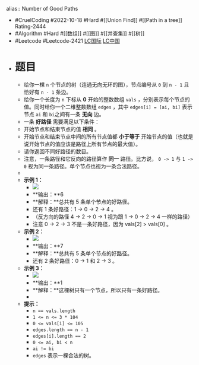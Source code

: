 alias:: Number of Good Paths

- #CruelCoding #2022-10-18 #Hard #[[Union Find]] #[[Path in a tree]] Rating-2444
- #Algorithm #Hard #[[数组]] #[[图]] #[[并查集]] #[[树]]
- #Leetcode #Leetcode-2421 [LC国际](https://leetcode.com/problems/number-of-good-paths/) [LC中国](https://leetcode.cn/problems/number-of-good-paths/)
- # 题目
	- 给你一棵 `n` 个节点的树（连通无向无环的图），节点编号从 `0` 到 `n - 1` 且恰好有 `n - 1` 条边。
	- 给你一个长度为 `n` 下标从 **0** 开始的整数数组 `vals` ，分别表示每个节点的值。同时给你一个二维整数数组 `edges` ，其中 `edges[i] = [ai, bi]` 表示节点 `ai` 和 `bi`之间有一条 **无向** 边。
	- 一条 **好路径** 需要满足以下条件：
	- 开始节点和结束节点的值 **相同** 。
	- 开始节点和结束节点中间的所有节点值都 **小于等于** 开始节点的值（也就是说开始节点的值应该是路径上所有节点的最大值）。
	- 请你返回不同好路径的数目。
	- 注意，一条路径和它反向的路径算作 **同一** 路径。比方说， `0 -> 1` 与 `1 -> 0` 视为同一条路径。单个节点也视为一条合法路径。
	-
	- **示例 1：**
		- ![](https://assets.leetcode.com/uploads/2022/08/04/f9caaac15b383af9115c5586779dec5.png)
		- **输出：**6
		- **解释：**总共有 5 条单个节点的好路径。
		- 还有 1 条好路径：1 -> 0 -> 2 -> 4 。
		- （反方向的路径 4 -> 2 -> 0 -> 1 视为跟 1 -> 0 -> 2 -> 4 一样的路径）
		- 注意 0 -> 2 -> 3 不是一条好路径，因为 vals[2] > vals[0] 。
	- **示例 2：**
		- ![](https://assets.leetcode.com/uploads/2022/08/04/149d3065ec165a71a1b9aec890776ff.png)
		- **输出：**7
		- **解释：**总共有 5 条单个节点的好路径。
		- 还有 2 条好路径：0 -> 1 和 2 -> 3 。
	- **示例 3：**
		- ![](https://assets.leetcode.com/uploads/2022/08/04/31705e22af3d9c0a557459bc7d1b62d.png)
		- **输出：**1
		- **解释：**这棵树只有一个节点，所以只有一条好路径。
		-
	- **提示：**
		- `n == vals.length`
		- `1 <= n <= 3 * 104`
		- `0 <= vals[i] <= 105`
		- `edges.length == n - 1`
		- `edges[i].length == 2`
		- `0 <= ai, bi < n`
		- `ai != bi`
		- `edges` 表示一棵合法的树。